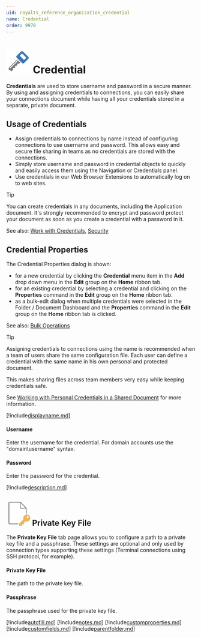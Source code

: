 ```yaml
---
uid: royalts_reference_organization_credential
name: Credential
order: 9970
---
```


# ![](/r2021/images/RoyalTS/Application/SVG_PageCredential_32.svg#img_header) Credential
**Credentials** are used to store username and password in a secure manner. By using and assigning credentials to connections, you can easily share your connections document while having all your credentials stored in a separate, private document.

## Usage of Credentials
- Assign credentials to connections by name instead of configuring connections to use username and password. This allows easy and secure file sharing in teams as no credentials are stored with the connections.
- Simply store username and password in credential objects to quickly and easily access them using the Navigation or Credentials panel.
- Use credentials in our Web Browser Extensions to automatically log on to web sites.

> [!Tip]
> You can create credentials in any documents, including the Application document. It's strongly recommended to encrypt and password protect your document as soon as you create a credential with a password in it.

See also: [Work with Credentials](xref:royalts_tutorials_credentials), [Security](xref:royalts_intro_security)

## Credential Properties
The Credential Properties dialog is shown:

- for a new credential by clicking the **Credential** menu item in the **Add** drop down menu in the **Edit** group on the **Home** ribbon tab.
- for an existing credential by selecting a credential and clicking on the **Properties** command in the **Edit** group on the **Home** ribbon tab.
- as a bulk-edit dialog when multiple credentials were selected in the Folder / Document Dashboard and the **Properties** command in the **Edit** group on the **Home** ribbon tab is clicked. 
 
See also: [Bulk Operations](xref:royalts_tutorials_bulk)

> [!Tip]
> Assigning credentials to connections using the name is recommended when a team of users share the same configuration file. Each user can define a credential with the same name in his own personal and protected document.
> 
> This makes sharing files across team members very easy while keeping credentials safe.
> 
> See [Working with Personal Credentials in a Shared Document](xref:royalts_tutorials_credentials#working-with-personal-credentials-and-a-shared-document) for more information.

[!include[displayname.md](~/royalts/_shared/displayname.md)]

#### Username
Enter the username for the credential. For domain accounts use the "domain\username" syntax.

#### Password
Enter the password for the credential.

[!include[description.md](~/royalts/_shared/description.md)]

## ![](/r2021/images/RoyalTS/Application/SVG_PageKeyFile_32.svg#img_header) Private Key File
The **Private Key File** tab page allows you to configure a path to a private key file and a passphrase. These settings are optional and only used by connection types supporting these settings (Terminal connections using SSH protocol, for example).

#### Private Key File
The path to the private key file.

#### Passphrase
The passphrase used for the private key file.

[!include[autofill.md](~/royalts/_shared/autofill.md)]
[!include[notes.md](~/royalts/_shared/notes.md)]
[!include[customproperties.md](~/royalts/_shared/customproperties.md)]
[!include[customfields.md](~/royalts/_shared/customfields.md)]
[!include[parentfolder.md](~/royalts/_shared/parentfolder.md)]
